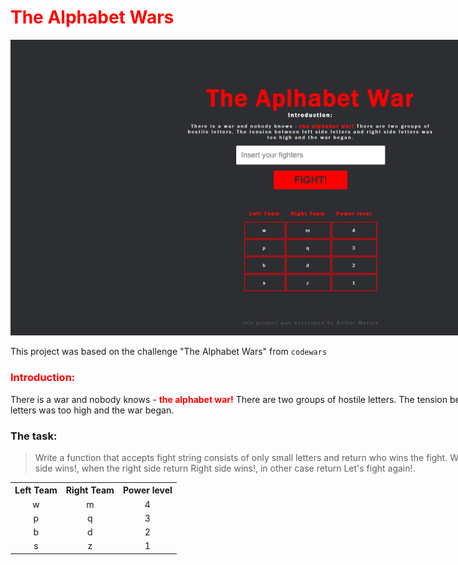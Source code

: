 <div style="width: 100vw; height: 100vh; padding: 1rem;">
    
# <div style="color: red">The Alphabet Wars</div>

![alt text](https://github.com/Arthur-Matias/alphabet-wars/blob/master/image.PNG?raw=true)

This project was based on the challenge "The Alphabet Wars" from ` codewars `

### <div style="color: red">Introduction:</div>
There is a war and nobody knows - **<span style="color: red">the alphabet war!</span>** There are two groups of hostile letters. The tension between left side letters and right side letters was too high and the war began.

### The task:
>   Write a function that accepts fight string consists of only small letters and return who wins the fight. When the left side wins return Left side wins!, when the right side  return Right side wins!, in other case return
    Let's fight again!.

<table style="text-align: center">
    <tr>
        <th><b>Left Team</b></th>
        <th><b>Right Team</b></th>
        <th><b>Power level</b></th>
    </tr>
    <tr>
        <td>w</td>
        <td>m</td>
        <td>4</td>
    </tr>
    <tr>
        <td>p</td>
        <td>q</td>
        <td>3</td>
    </tr>
    <tr>
        <td>b</td>
        <td>d</td>
        <td>2</td>
    </tr>
    <tr>
        <td>s</td>
        <td>z</td>
        <td>1</td>
    </tr>        
</table> 
</div>